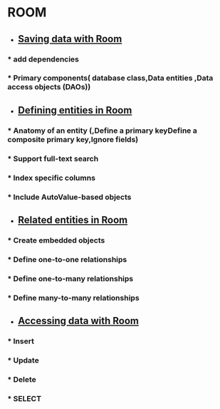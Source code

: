 # ROOM

- ## [Saving data with Room](https://developer.android.com/training/data-storage/room#java)

### * add dependencies
### * Primary components( database class,Data entities ,Data access objects (DAOs))


- ## [Defining entities in Room](https://developer.android.com/training/data-storage/room/defining-data)

### * Anatomy of an entity (,Define a primary keyDefine a composite primary key,Ignore fields)

### * Support full-text search

### * Index specific columns

### * Include AutoValue-based objects

- ## [Related entities in Room](https://developer.android.com/training/data-storage/room/relationships)

### * Create embedded objects
### * Define one-to-one relationships 
### * Define one-to-many relationships
### * Define many-to-many relationships

- ## [Accessing data with Room](https://developer.android.com/training/data-storage/room/accessing-data#java)

### * Insert
### * Update
### * Delete
### * SELECT